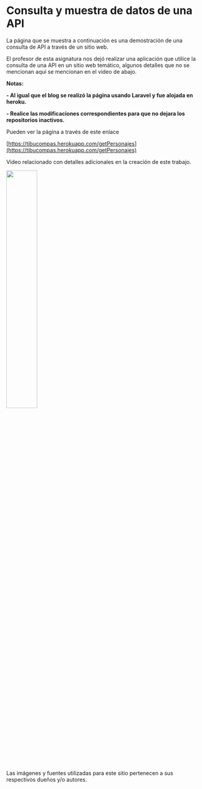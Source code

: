 # Consulta y muestra de datos de una API

<!----Descripcion---->
La página que se muestra a continuación es una demostración de una consulta de API a través de un sitio web.

El profesor de esta asignatura nos dejó realizar una aplicación que utilice la consulta de una API en un sitio web temático, algunos detalles que no se mencionan aquí se mencionan en el video de abajo.
<!----Separador de la descripcion ---->

<!----Notas---->
**Notas:**

**- Al igual que el blog se realizó la página usando Laravel y fue alojada en heroku.**

**- Realice las modificaciones correspondientes para que no dejara los repositorios inactivos.**
<!----Separador de las notas---->

<!----Separador---->
Pueden ver la página a través de este enlace

[https://tibucompas.herokuapp.com/getPersonajes](https://tibucompas.herokuapp.com/getPersonajes)

Video relacionado con detalles adicionales en la creación de este trabajo.

[<img src="https://i.ytimg.com/vi/Gn8XFnScJ3U/maxresdefault.jpg" width="40%">](https://www.youtube.com/watch?v=Gn8XFnScJ3U)

Las imágenes y fuentes utilizadas para este sitio pertenecen a sus respectivos dueños y/o autores.
<!----Fin del separador---->
